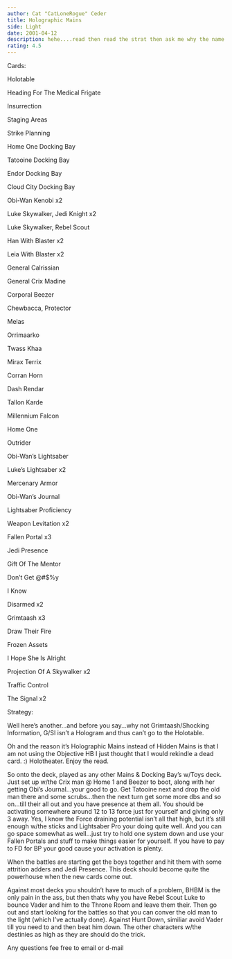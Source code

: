 ```yaml
---
author: Cat "CatLoneRogue" Ceder
title: Holographic Mains
side: Light
date: 2001-04-12
description: hehe....read then read the strat then ask me why the name is what it is.
rating: 4.5
---
```

Cards: 

Holotable
Heading For The Medical Frigate
Insurrection
Staging Areas
Strike Planning

Home One Docking Bay
Tatooine Docking Bay
Endor Docking Bay
Cloud City Docking Bay

Obi-Wan Kenobi x2
Luke Skywalker, Jedi Knight x2
Luke Skywalker, Rebel Scout
Han With Blaster x2
Leia With Blaster x2
General Calrissian
General Crix Madine
Corporal Beezer
Chewbacca, Protector
Melas
Orrimaarko
Twass Khaa
Mirax Terrix
Corran Horn
Dash Rendar
Tallon Karde

Millennium Falcon
Home One
Outrider

Obi-Wan’s Lightsaber
Luke’s Lightsaber x2
Mercenary Armor
Obi-Wan’s Journal

Lightsaber Proficiency
Weapon Levitation x2
Fallen Portal x3
Jedi Presence
Gift Of The Mentor
Don’t Get @#$%y
I Know
Disarmed x2
Grimtaash x3
Draw Their Fire
Frozen Assets
I Hope She Is Alright
Projection Of A Skywalker x2
Traffic Control
The Signal x2


Strategy: 

Well here’s another...and before you say...why not Grimtaash/Shocking Information, G/SI isn’t a Hologram and thus can’t go to the Holotable.

Oh and the reason it’s Holographic Mains instead of Hidden Mains is that I am not using the Objective HB I just thought that I would rekindle a dead card. :) Holotheater. Enjoy the read.

So onto the deck, played as any other Mains & Docking Bay’s w/Toys deck. Just set up w/the Crix man @ Home 1 and Beezer to boot, along with her getting Obi’s Journal...your good to go. Get Tatooine next and drop the old man there and some scrubs...then the next turn get some more dbs and so on...till their all out and you have presence at them all. You should be activating somewhere around 12 to 13 force just for yourself and giving only 3 away. Yes, I know the Force draining potential isn’t all that high, but it’s still enough w/the sticks and Lightsaber Pro your doing quite well. And you can go space somewhat as well...just try to hold one system down and use your Fallen Portals and stuff to make things easier for yourself. If you have to pay to FD for BP your good cause your activation is plenty. 

When the battles are starting get the boys together and hit them with some attrition adders and Jedi Presence. This deck should become quite the powerhouse when the new cards come out.

Against most decks you shouldn’t have to much of a problem, BHBM is the only pain in the ass, but then thats why you have Rebel Scout Luke to bounce Vader and him to the Throne Room and leave them their. Then go out and start looking for the battles so that you can conver the old man to the light (which I’ve actually done). Against Hunt Down, similiar avoid Vader till you need to and then beat him down. The other characters w/the destinies as high as they are should do the trick.


Any questions fee free to email or d-mail
